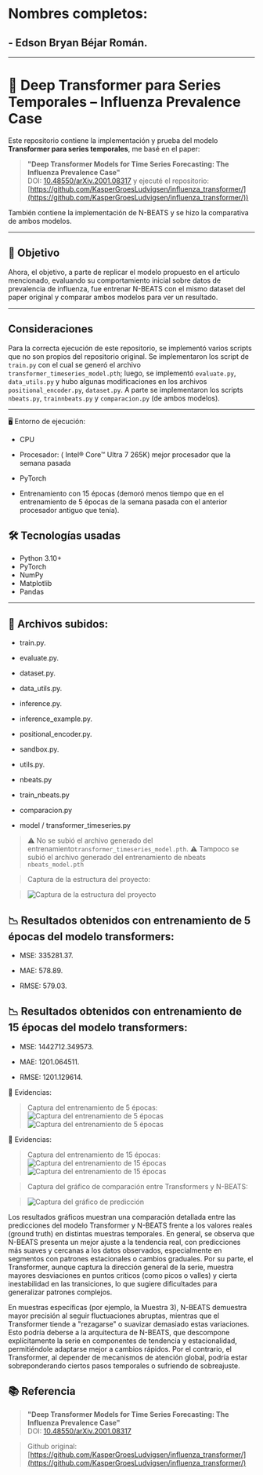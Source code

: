 # Nombres completos:
## - Edson Bryan Béjar Román.

----------------------------------

# 🧠 Deep Transformer para Series Temporales – Influenza Prevalence Case

Este repositorio contiene la implementación y prueba del modelo **Transformer para series temporales**, me basé en el paper:

> **"Deep Transformer Models for Time Series Forecasting: The Influenza Prevalence Case"**  
> DOI: [10.48550/arXiv.2001.08317](https://doi.org/10.48550/arXiv.2001.08317) y ejecuté el repositorio: [https://github.com/KasperGroesLudvigsen/influenza_transformer/](https://github.com/KasperGroesLudvigsen/influenza_transformer/))

También contiene la implementación de N-BEATS y se hizo la comparativa de ambos modelos.

---

## 🎯 Objetivo

Ahora, el objetivo, a parte de replicar el modelo propuesto en el artículo mencionado, evaluando su comportamiento inicial sobre datos de prevalencia de influenza, fue entrenar N-BEATS con el mismo dataset del paper original y comparar ambos modelos para ver un resultado.

---
## Consideraciones

Para la correcta ejecución de este repositorio, se implementó varios scripts que no son propios del repositorio original.
Se implementaron los script de `train.py` con el cual se generó el archivo ``transformer_timeseries_model.pth``; luego, se implementó `evaluate.py`, `data_utils.py` y hubo algunas modificaciones en los archivos `positional_encoder.py`, `dataset.py`.
A parte se implementaron los scripts `nbeats.py`, `trainnbeats.py` y `comparacion.py` (de ambos modelos).

-------------

🖥️ Entorno de ejecución:
- CPU

- Procesador: ( Intel® Core™ Ultra 7 265K) mejor procesador que la semana pasada 

- PyTorch

- Entrenamiento con 15 épocas (demoró menos tiempo que en el entrenamiento de 5 épocas de la semana pasada con el anterior procesador antiguo que tenía).



## 🛠️ Tecnologías usadas

- Python 3.10+
- PyTorch
- NumPy
- Matplotlib
- Pandas


-----------------

## 📁 Archivos subidos: 
- train.py.

- evaluate.py.

- dataset.py.

- data_utils.py.

- inference.py.

- inference_example.py.

- positional_encoder.py.

- sandbox.py.
  
- utils.py.
  
- nbeats.py

- train_nbeats.py
  
- comparacion.py

- model / transformer_timeseries.py

> ⚠️ No se subió el archivo generado del entrenamiento`transformer_timeseries_model.pth`.
> ⚠️ Tampoco se subió el archivo generado del entrenamiento de nbeats `nbeats_model.pth`


> Captura de la estructura del proyecto:

> ![Captura de la estructura del proyecto](Img/estructura_2.jpg)

## 📉 Resultados obtenidos con entrenamiento de 5 épocas del modelo transformers:

- MSE: 335281.37.

- MAE: 578.89.

- RMSE: 579.03.

## 📉 Resultados obtenidos con entrenamiento de 15 épocas del modelo transformers:

- MSE: 1442712.349573.

- MAE: 1201.064511.

- RMSE: 1201.129614.


📸 Evidencias:

>Captura del entrenamiento de 5 épocas:
>![Captura del entrenamiento de 5 épocas](Img/entrenamient_5_epocas.jpeg)
>![Captura del entrenamiento de 5 épocas](Img/resultados_prediccion.png)


📸 Evidencias:

>Captura del entrenamiento de 15 épocas:
>![Captura del entrenamiento de 15 épocas](Img/entrenamiento_15_epocas.png)
>![Captura del entrenamiento de 15 épocas](Img/resultado_entrenamiento_15_epocas.jpeg)

 
>Captura del gráfico de comparación entre Transformers y N-BEATS:

> ![Captura del gráfico de predicción](Img/comparacion_final.png)

Los resultados gráficos muestran una comparación detallada entre las predicciones del modelo Transformer y N-BEATS frente a los valores reales (ground truth) en distintas muestras temporales. En general, se observa que N-BEATS presenta un mejor ajuste a la tendencia real, con predicciones más suaves y cercanas a los datos observados, especialmente en segmentos con patrones estacionales o cambios graduales. Por su parte, el Transformer, aunque captura la dirección general de la serie, muestra mayores desviaciones en puntos críticos (como picos o valles) y cierta inestabilidad en las transiciones, lo que sugiere dificultades para generalizar patrones complejos.

En muestras específicas (por ejemplo, la Muestra 3), N-BEATS demuestra mayor precisión al seguir fluctuaciones abruptas, mientras que el Transformer tiende a "rezagarse" o suavizar demasiado estas variaciones. Esto podría deberse a la arquitectura de N-BEATS, que descompone explícitamente la serie en componentes de tendencia y estacionalidad, permitiéndole adaptarse mejor a cambios rápidos. Por el contrario, el Transformer, al depender de mecanismos de atención global, podría estar sobreponderando ciertos pasos temporales o sufriendo de sobreajuste.




## 📚 Referencia 

> **"Deep Transformer Models for Time Series Forecasting: The Influenza Prevalence Case"**  
> DOI: [10.48550/arXiv.2001.08317](https://doi.org/10.48550/arXiv.2001.08317)

> Github original: [https://github.com/KasperGroesLudvigsen/influenza_transformer/](https://github.com/KasperGroesLudvigsen/influenza_transformer/)
